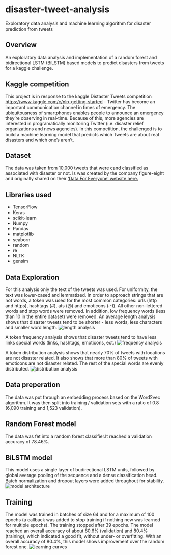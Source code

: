 # disaster-tweet-analysis
Exploratory data analysis and machine learning algorithm for disaster prediction from tweets

## Overview
An exploratory data analysis and implementation of a random forest and bidirectional LSTM (BiLSTM) based models to predict disasters from tweets
for a kaggle challenge.

## Kaggle competition
This project is in response to the kaggle Distaster Tweets competition https://www.kaggle.com/c/nlp-getting-started -
Twitter has become an important communication channel in times of emergency.
The ubiquitousness of smartphones enables people to announce an emergency they’re observing in real-time. Because of this, more agencies are interested in programatically monitoring Twitter (i.e. disaster relief organizations and news agencies).
In this competition, the challenged is to build a machine learning model that predicts which Tweets are about real disasters and which one’s aren’t.

## Dataset
The data was taken from 10,000 tweets that were cand classified as associated with disaster or not.
Is was created by the company figure-eight and originally shared on their [‘Data For Everyone’ website here.](https://appen.com/open-source-datasets/)

## Libraries used
* TensorFlow
* Keras
* scikit-learn
* Numpy
* Pandas
* matplotlib
* seaborn
* random
* re
* NLTK
* gensim

## Data Exploration
For this analysis only the text of the tweets was used.
For uniformity, the text was lower-cased and lemmatized. In order to approach strings that are not words, a token was used for the most common categories: urls (http and https), hashtags (#), ats (@) and emoticons (:-)). All other non-lettered words and stop words were removed.
In addition, low frequency words (less than 10 in the entire dataset) were removed.
An average length analysis shows that disaster tweets tend to be shorter - less words, less characters and smaller word length.
![length analysis](https://github.com/rakrkracker/disaster-tweet-analysis/blob/master/images/analysis1.png)

A token frequency analysis shows that disaster tweets tend to have less links special words (links, hashtags, emoticons, ect.)
![frequency analysis](https://github.com/rakrkracker/disaster-tweet-analysis/blob/master/images/analysis2.png)

A token distribution analysis shows that nearly 70% of tweets with locations are not disaster related. It also shows that more than 80% of tweets with emoticons are not disaster related. The rest of the special words are evenly distributed.
![distribution analysis](https://github.com/rakrkracker/disaster-tweet-analysis/blob/master/images/analysis3.png)

## Data preperation
The data was put through an embedding process based on the Word2vec algorithm. It was then split into training / validation sets with a ratio of 0.8 (6,090 training and 1,523 validation).

## Random Forest model
The data was fet into a random forest classifier.It reached a validation accuracy of 78.46%.

## BiLSTM model
This model uses a single layer of budirectional LSTM units, followed by global average pooling of the sequence and a dense classification head. Batch normalization and dropout layers were added throughout for stability.
![model architecture](https://github.com/rakrkracker/disaster-tweet-analysis/blob/master/images/rnn_model.png)

## Training
The model was trained in batches of size 64 and for a maximum of 100 epochs (a callback was added to stop training if nothing new was learned for multiple epochs). The training stopped after 39 epochs. The model reached an overall accuracy of about 80.6% (validation) and 80.4% (training), which indicated a good fit, without under- or overfitting. With an overall accuracy of 80.4%, this model shows improvement over the random forest one.
![learning curves](https://github.com/rakrkracker/disaster-tweet-analysis/blob/master/images/learning%20curves.png)
